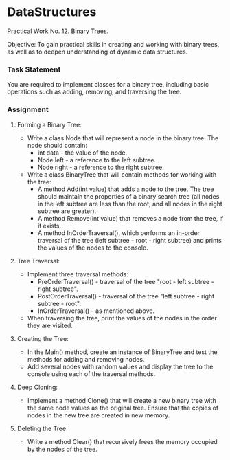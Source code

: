 # DataStructures

Practical Work No. 12. Binary Trees.

Objective: To gain practical skills in creating and working with binary trees, as well as to deepen understanding of dynamic data structures.

### Task Statement

You are required to implement classes for a binary tree, including basic operations such as adding, removing, and traversing the tree.

### Assignment

1. Forming a Binary Tree:
   - Write a class Node that will represent a node in the binary tree. The node should contain:
     - int data - the value of the node.
     - Node left - a reference to the left subtree.
     - Node right - a reference to the right subtree.
   - Write a class BinaryTree that will contain methods for working with the tree:
     - A method Add(int value) that adds a node to the tree. The tree should maintain the properties of a binary search tree (all nodes in the left subtree are less than the root, and all nodes in the right subtree are greater).
     - A method Remove(int value) that removes a node from the tree, if it exists.
     - A method InOrderTraversal(), which performs an in-order traversal of the tree (left subtree - root - right subtree) and prints the values of the nodes to the console.

2. Tree Traversal:
   - Implement three traversal methods:
     - PreOrderTraversal() - traversal of the tree "root - left subtree - right subtree".
     - PostOrderTraversal() - traversal of the tree "left subtree - right subtree - root".
     - InOrderTraversal() - as mentioned above.
   - When traversing the tree, print the values of the nodes in the order they are visited.

3. Creating the Tree:
   - In the Main() method, create an instance of BinaryTree and test the methods for adding and removing nodes.
   - Add several nodes with random values and display the tree to the console using each of the traversal methods.

4. Deep Cloning:
   - Implement a method Clone() that will create a new binary tree with the same node values as the original tree. Ensure that the copies of nodes in the new tree are created in new memory.

5. Deleting the Tree:
   - Write a method Clear() that recursively frees the memory occupied by the nodes of the tree.
